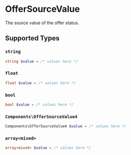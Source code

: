 # OfferSourceValue

The source value of the offer status.


## Supported Types

### `string`

```php
string $value = /* values here */
```

### `float`

```php
float $value = /* values here */
```

### `bool`

```php
bool $value = /* values here */
```

### `Components\OfferSourceValue4`

```php
Components\OfferSourceValue4 $value = /* values here */
```

### `array<mixed>`

```php
array<mixed> $value = /* values here */
```

